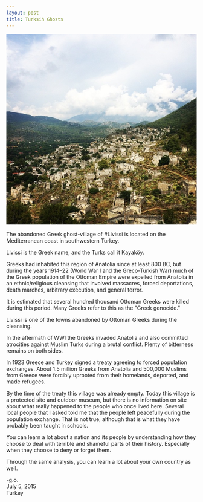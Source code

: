 ```yaml
---
layout: post
title: Turksih Ghosts
---
```

![Livissi](/images/livissi.jpg)

The abandoned Greek ghost-village of #Livissi is located on the Mediterranean coast in southwestern Turkey.

Livissi is the Greek name, and the Turks call it Kayaköy. 

Greeks had inhabited this region of Anatolia since at least 800 BC, but during the years 1914–22 (World War I and the Greco-Turkish War) much of the Greek population of the Ottoman Empire were expelled from Anatolia in an ethnic/religious cleansing that involved massacres, forced deportations, death marches, arbitrary execution, and general terror. 

It is estimated that several hundred thousand Ottoman Greeks were killed during this period. Many Greeks refer to this as the "Greek genocide."

Livissi is one of the towns abandoned by Ottoman Greeks during the cleansing.

In the aftermath of WWI the Greeks invaded Anatolia and also committed atrocities against Muslim Turks during a brutal conflict. Plenty of bitterness remains on both sides.

In 1923 Greece and Turkey signed a treaty agreeing to forced population exchanges. About 1.5 million Greeks from Anatolia and 500,000 Muslims from Greece were forcibly uprooted from their homelands, deported, and made refugees.

By the time of the treaty this village was already empty.
Today this village is a protected site and outdoor museum, but there is no information on site about what really happened to the people who once lived here. Several local people that I asked told me that the people left peacefully during the population exchange. That is not true, although that is what they have probably been taught in schools.

You can learn a lot about a nation and its people by understanding how they choose to deal with terrible and shameful parts of their history. Especially when they choose to deny or forget them.

Through the same analysis, you can learn a lot about your own country as well.

-g.o.  
July 5, 2015  
Turkey
